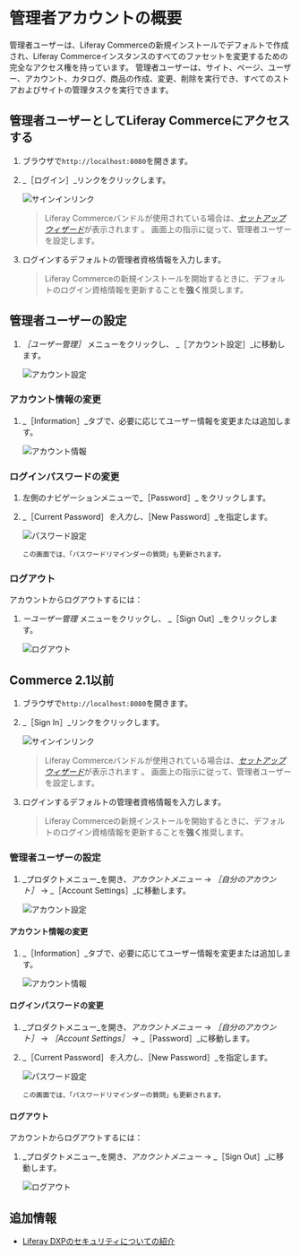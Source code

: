 # 管理者アカウントの概要

管理者ユーザーは、Liferay Commerceの新規インストールでデフォルトで作成され、Liferay Commerceインスタンスのすべてのファセットを変更するための完全なアクセス権を持っています。 管理者ユーザーは、サイト、ページ、ユーザー、アカウント、カタログ、商品の作成、変更、削除を実行でき、すべてのストアおよびサイトの管理タスクを実行できます。

## 管理者ユーザーとしてLiferay Commerceにアクセスする

1. ブラウザで`http://localhost:8080`を開きます。
1. _［ログイン］_リンクをクリックします。

    ![サインインリンク](./introduction-to-the-admin-account/images/07.png "サインインリンク")

    > Liferay Commerceバンドルが使用されている場合は、[_セットアップウィザード_](https://help.liferay.com/hc/en-us/articles/360017896652-Installing-Liferay-DXP-#using-the-setup-wizard)が表示されます 。 画面上の指示に従って、管理者ユーザーを設定します。

1. ログインするデフォルトの管理者資格情報を入力します。

    > Liferay Commerceの新規インストールを開始するときに、デフォルトのログイン資格情報を更新することを**強く**推奨します。

## 管理者ユーザーの設定

1. _［ユーザー管理］_ メニューをクリックし、 _［アカウント設定］_に移動します。

    ![アカウント設定](./introduction-to-the-admin-account/images/06.png "アカウント設定")

### アカウント情報の変更

1. _［Information］_タブで、必要に応じてユーザー情報を変更または追加します。

    ![アカウント情報](./introduction-to-the-admin-account/images/03.png "アカウント情報")

### ログインパスワードの変更

1. 左側のナビゲーションメニューで_［Password］_ をクリックします。
1. _［Current Password］_を入力し、_［New Password］_を指定します。

    ![パスワード設定](./introduction-to-the-admin-account/images/04.png "パスワード設定")

    ```{note}
    この画面では、「パスワードリマインダーの質問」も更新されます。
    ```

### ログアウト

アカウントからログアウトするには：

1. _ーユーザー管理_ メニューをクリックし、 _［Sign Out］_をクリックします。

    ![ログアウト](./introduction-to-the-admin-account/images/08.png "ログアウト")

## Commerce 2.1以前

1. ブラウザで`http://localhost:8080`を開きます。
1. _［Sign In］_リンクをクリックします。

    ![サインインリンク](./introduction-to-the-admin-account/images/01.png "サインインリンク")

    > Liferay Commerceバンドルが使用されている場合は、[_セットアップウィザード_](https://help.liferay.com/hc/en-us/articles/360017896652-Installing-Liferay-DXP-#using-the-setup-wizard)が表示されます 。 画面上の指示に従って、管理者ユーザーを設定します。

1. ログインするデフォルトの管理者資格情報を入力します。

    > Liferay Commerceの新規インストールを開始するときに、デフォルトのログイン資格情報を更新することを**強く**推奨します。

### 管理者ユーザーの設定

1. _プロダクトメニュー_を開き、_アカウントメニュー_ -> _［自分のアカウント］_ -> _［Account Settings］_に移動します。

    ![アカウント設定](./introduction-to-the-admin-account/images/02.png "アカウント設定")

#### アカウント情報の変更

1. _［Information］_タブで、必要に応じてユーザー情報を変更または追加します。

    ![アカウント情報](./introduction-to-the-admin-account/images/03.png "アカウント情報")

#### ログインパスワードの変更

1. _プロダクトメニュー_を開き、_アカウントメニュー_ -> _［自分のアカウント］_ -> _［Account Settings］_ -> _［Password］_に移動します。
1. _［Current Password］_を入力し、_［New Password］_を指定します。

    ![パスワード設定](./introduction-to-the-admin-account/images/04.png "パスワード設定")

    ```{note}
    この画面では、「パスワードリマインダーの質問」も更新されます。
    ```

#### ログアウト

アカウントからログアウトするには：

1. _プロダクトメニュー_を開き、_アカウントメニュー_ -> _［Sign Out］_に移動します。

    ![ログアウト](./introduction-to-the-admin-account/images/05.png "ログアウト")

## 追加情報

* [Liferay DXPのセキュリティについての紹介](https://help.liferay.com/hc/en-us/articles/360017897072-Introduction-to-Securing-Liferay-DXP)
